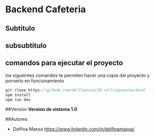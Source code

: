# Backend Cafeteria
## Subtitulo
## subsubtitulo

## comandos para ejecutar el proyecto
los siguientes comandos te permiten hacer una copia del proyecto y pornerlo en funcionamiento

```Javascript 
git clone https://github.com/delfimassa/20-rollingnewsbackend
npm install
npm run dev
```
##Version 
**Version de sistema 1.0**

##Autores
- Delfina Massa https://www.linkedin.com/in/delfinamassa/